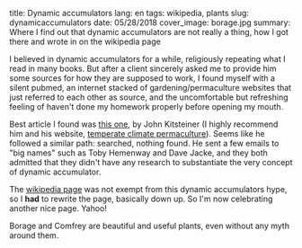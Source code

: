 title: Dynamic accumulators
lang: en
tags: wikipedia, plants
slug: dynamicaccumulators
date: 05/28/2018
cover_image: borage.jpg
summary: Where I find out that dynamic accumulators are not really a thing, how I got there and wrote in on the wikipedia page


I believed in dynamic accumulators for a while, religiously repeating what I read in many books. But after a client sincerely asked me to provide him some sources for how they are supposed to work, I found myself with a silent pubmed, an internet stacked of gardening/permaculture websites that just referred to each other as source, and the uncomfortable but refreshing feeling of haven't done my homework properly before opening my mouth.

Best article I found was [this one](https://permaculturenews.org/2015/04/10/the-facts-about-dynamic-accumulators/), by  John Kitsteiner (I highly recommend him and his website, [temperate climate permaculture](http://tcpermaculture.com/)). Seems like he followed a similar path: searched, nothing found. He sent a few emails to "big names" such as Toby Hemenway and Dave Jacke, and they both admitted that they didn't have any research to substantiate the very concept of dynamic accumulator. 

 The [wikipedia page](https://en.wikipedia.org/wiki/Dynamic_accumulator) was not exempt from this dynamic accumulators hype, so I **had** to rewrite the page, basically down up. So I'm now celebrating another nice page. Yahoo!

Borage and Comfrey are beautiful and useful plants, even without any myth around them. 
